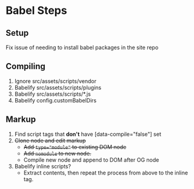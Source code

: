 # Babel Steps

## Setup

Fix issue of needing to install babel packages in the site repo

## Compiling

1. Ignore src/assets/scripts/vendor
1. Babelify src/assets/scripts/plugins
1. Babelify src/assets/scripts/*.js
1. Babelify config.customBabelDirs

## Markup

1. Find script tags that **don't** have [data-compile="false"] set
1. ~~Clone node and edit markup~~
    - ~~Add `type="module"` to existing DOM node~~
    - ~~Add `nomodule` to new node.~~
    - Compile new node and append to DOM after OG node
1. Babelify inline scripts?
    - Extract contents, then repeat the process from above to the inline tag.